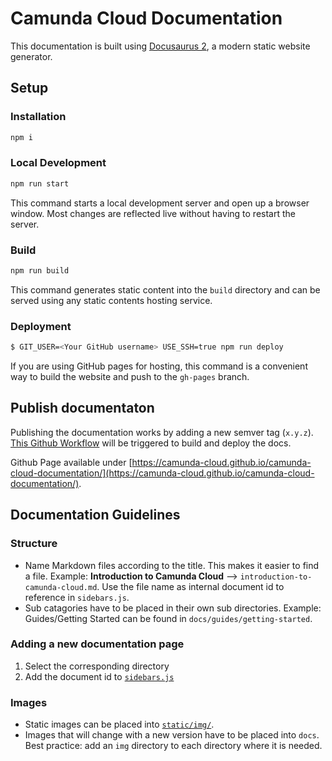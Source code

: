 # Camunda Cloud Documentation

This documentation is built using [Docusaurus 2](https://v2.docusaurus.io/), a modern static website generator.

## Setup

### Installation

```bash
npm i
```

### Local Development

```bash
npm run start
```

This command starts a local development server and open up a browser window. Most changes are reflected live without having to restart the server.

### Build

```bash
npm run build
```

This command generates static content into the `build` directory and can be served using any static contents hosting service.

### Deployment

```bash
$ GIT_USER=<Your GitHub username> USE_SSH=true npm run deploy
```

If you are using GitHub pages for hosting, this command is a convenient way to build the website and push to the `gh-pages` branch.

## Publish documentaton

Publishing the documentation works by adding a new semver tag (`x.y.z`). [This Github Workflow](./.github/workflows/publish.yaml) will be triggered to build and deploy the docs.

Github Page available under [https://camunda-cloud.github.io/camunda-cloud-documentation/](https://camunda-cloud.github.io/camunda-cloud-documentation/).

## Documentation Guidelines

### Structure

- Name Markdown files according to the title. This makes it easier to find a file. Example: **Introduction to Camunda Cloud** --> `introduction-to-camunda-cloud.md`. Use the file name as internal document id to reference in `sidebars.js`.
- Sub catagories have to be placed in their own sub directories. Example: Guides/Getting Started can be found in `docs/guides/getting-started`.

### Adding a new documentation page

1. Select the corresponding directory
2. Add the document id to [`sidebars.js`](./sidebars.js)

### Images

- Static images can be placed into [`static/img/`](./static/img/).
- Images that will change with a new version have to be placed into `docs`. Best practice: add an `img` directory to each directory where it is needed.
